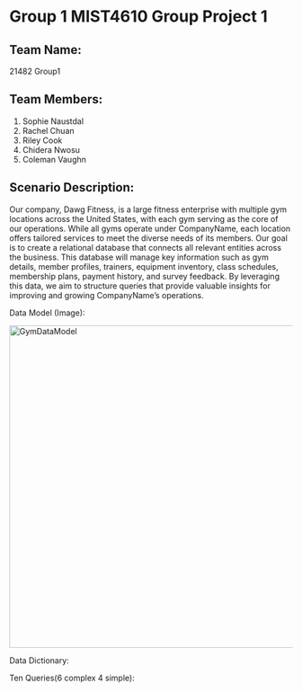# Group 1 MIST4610 Group Project 1

## Team Name:
21482 Group1

## Team Members:
1. Sophie Naustdal
2. Rachel Chuan
3. Riley Cook
4. Chidera Nwosu
5. Coleman Vaughn

## Scenario Description:
Our company, Dawg Fitness, is a large fitness enterprise with multiple gym locations across the United States, with each gym serving as the core of our operations. While all gyms operate under CompanyName, each location offers tailored services to meet the diverse needs of its members. Our goal is to create a relational database that connects all relevant entities across the business. This database will manage key information such as gym details, member profiles, trainers, equipment inventory, class schedules, membership plans, payment history, and survey feedback. By leveraging this data, we aim to structure queries that provide valuable insights for improving and growing CompanyName’s operations.

Data Model (Image):

<img width="574" alt="GymDataModel" src="https://github.com/user-attachments/assets/2c2b850e-8572-4382-8ad5-10c3db88c1a6" />


Data Dictionary:


Ten Queries(6 complex 4 simple):
